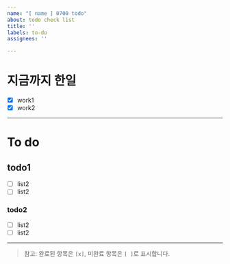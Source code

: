 ```yaml
---
name: "[ name ] 0700 todo"
about: todo check list
title: ''
labels: to-do
assignees: ''

---
```


# 지금까지 한일

- [x] work1
- [x] work2

---

# To do 

## todo1
- [ ] list2
- [ ] list2

### todo2
- [ ] list2
- [ ] list2

---

> 참고: 완료된 항목은 `[x]`, 미완료 항목은 `[ ]`로 표시합니다.
